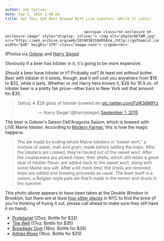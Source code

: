 ```yaml
---
author: Jen Carlson
date: Sep 3, 2015 1:40 pm
title: Get This $28 Beer Brewed With Live Lobsters (While It Lasts)
---
```


	
										<p><span class="mt-enclosure mt-enclosure-image" style="display: inline;"> <img alt="phplmr0EfAM.jpg" src="https://web.archive.org/web/20160303184950im_/http://gothamist.com/attachments/arts_jen/phplmr0EfAM.jpg" width="640" height="370" class="image-none"> </span><br>
<span class="photo_caption">(Photos via <a href="https://web.archive.org/web/20160303184950/https://twitter.com/oxbowbeer/status/595381896047108097">Oxbow</a> and <a href="https://web.archive.org/web/20160303184950/https://twitter.com/harrysiegel/status/638683565107101696">Harry Siegel</a>)</span></p>

<p>Obviously if a beer has lobster in it, it&apos;s going to be more expensive. </p>

<p><em>Should</em> a beer have lobster in it? Probably not? At least not without butter. Beer with lobster in it exists, though, and it will cost you anywhere from $18 to $32, while it lasts. Whether or not Harry here knows it, $28 for 16.9 oz. of lobster beer is a pretty fair price&#x2014;other bars in New York sell that amount for $35.</p>

<center><blockquote class="twitter-tweet" lang="en"><p lang="en" dir="ltr">Dafuq: A $28 glass of lobster-brewed ale <a href="https://web.archive.org/web/20160303184950/http://t.co/FzlK3dN9Yz">pic.twitter.com/FzlK3dN9Yz</a></p>&#x2014; Harry Siegel (@harrysiegel) <a href="https://web.archive.org/web/20160303184950/https://twitter.com/harrysiegel/status/638683565107101696">September 1, 2015</a></blockquote>
<script async src="//web.archive.org/web/20160303184950js_/http://platform.twitter.com/widgets.js" charset="utf-8"></script></center>

<p>The beer is Oxbow&apos;s Saison Dell&apos;Aragosta Saison, which is brewed with LIVE Maine lobster. According to <a href="https://web.archive.org/web/20160303184950/http://modernfarmer.com/2015/07/lobster-infused-beer-oxbow-brewing/">Modern Farmer</a>, this is how the magic happens:</p>

<blockquote>The ale made by boiling whole Maine lobsters in &#x201C;sweet wort,&#x201D; a mixture of water, malt and grain, made before adding the hops. After the lobsters are cooked, they&#x2019;re hauled out of the sweet wort. After the crustaceans are picked clean, their shells, which still retain a great deal of lobster flavor, are added back to the sweet wort, along with some Maine sea salt. After a bit more time, the shells are removed, hops are added and brewing proceeds as usual. The beer itself is a saison, a Belgian-style pale ale that&#x2019;s made in the winter and drunk in the summer.</blockquote>

<p>This photo above appears to have been taken at the Double Windsor in Brooklyn, but there are at least <a href="https://web.archive.org/web/20160303184950/https://www.beermenus.com/beers/92607-oxbow-saison-dell-aragosta">four other places</a> in NYC to find the brew (if you&apos;re thinking of trying it out, please call ahead to make sure they still have it on hand).</p>

<ul><li><a href="https://web.archive.org/web/20160303184950/http://www.yelp.com/biz/proletariat-new-york">Proletariat</a> (25oz. Bottle for $32)
</li><li><a href="https://web.archive.org/web/20160303184950/http://www.yelp.com/biz/the-well-brooklyn">The Well</a> (17oz. Bottle for $35)
</li><li><a href="https://web.archive.org/web/20160303184950/http://www.yelp.com/biz/broadway-dive-bar-new-york">Broadway Dive</a> (16oz. Bottle for $26)
</li><li><a href="https://web.archive.org/web/20160303184950/http://www.yelp.com/biz/adobe-blues-staten-island">Adobe Blues</a> (16oz. Bottle for $20)</li></ul>					
										
									
				
